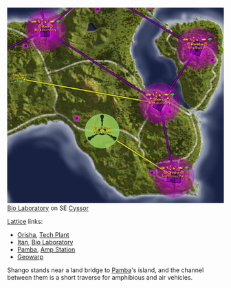 ![](../images/Shango_Map.jpg "fig:Shango_Map.jpg")
[Bio Laboratory](../locations/Bio_Laboratory.md) on SE
[Cyssor](../locations/Cyssor.md)

[Lattice](../terminology/Lattice.md) links:

- [Orisha](Orisha.md), [Tech Plant](Tech_Plant.md)
- [Itan](Itan.md), [Bio Laboratory](../locations/Bio_Laboratory.md)
- [Pamba](Pamba.md), [Amp Station](../locations/Amp_Station.md)
- [Geowarp](../locations/Geowarp.md)

Shango stands near a land bridge to [Pamba](Pamba.md)'s island, and the channel
between them is a short traverse for amphibious and air vehicles.

<!--[Category:Facilities](Category:Facilities.md)-->
